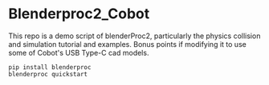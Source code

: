 # Blenderproc2_Cobot
This repo is a demo script of blenderProc2, particularly the physics collision and simulation tutorial and examples. Bonus points if modifying it to use some of Cobot's USB Type-C cad models.

```
pip install blenderproc
blenderproc quickstart
```
